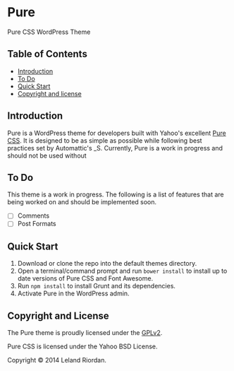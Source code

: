 Pure
======

Pure CSS WordPress Theme

## Table of Contents

- [Introduction](#introduction)
- [To Do](#to-do)
- [Quick Start](#quick-start)
- [Copyright and license](#copyright-and-license)

## Introduction

Pure is a WordPress theme for developers built with Yahoo's excellent [Pure CSS](http://purecss.io/). It is designed to be as simple as possible while following best practices set by Automattic's _S. Currently, Pure is a work in progress and should not be used without 

## To Do

This theme is a work in progress. The following is a list of features that are being worked on and should be implemented soon.

- [ ] Comments
- [ ] Post Formats

## Quick Start

1. Download or clone the repo into the default themes directory.
2. Open a terminal/command prompt and run `bower install` to install up to date versions of Pure CSS and Font Awesome.
3. Run `npm install` to install Grunt and its dependencies.
3. Activate Pure in the WordPress admin.

## Copyright and License

The Pure theme is proudly licensed under the [GPLv2](LICENSE).

Pure CSS is licensed under the Yahoo BSD License.

Copyright &copy; 2014 Leland Riordan.